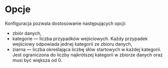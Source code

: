 # Opcje
Konfiguracja pozwala dostosowanie następujących opcji:
* zbiór danych,
* kategorie — liczba przypadków wejściowych. Każdy przypadek wejściowy odpowiada jednej kategorii ze zbioru danych,
* ziarna — liczba określająca liczbę słów startowych w każdej kategorii. Jest ograniczona do liczby najkrótszej kategorii w zbiorze danych oraz musi być większa od 0.
